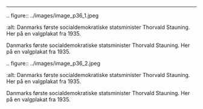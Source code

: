  ---

<!-- Figures extracted from nearby pages -->

.. figure:: ../images/image_p36_1.jpeg

   :alt: Danmarks første socialdemokratiske statsminister Thorvald Stauning. Her på en valgplakat fra 1935.

   Danmarks første socialdemokratiske statsminister Thorvald Stauning. Her på en valgplakat fra 1935.

.. figure:: ../images/image_p36_2.jpeg

   :alt: Danmarks første socialdemokratiske statsminister Thorvald Stauning. Her på en valgplakat fra 1935.

   Danmarks første socialdemokratiske statsminister Thorvald Stauning. Her på en valgplakat fra 1935.

